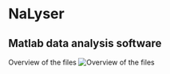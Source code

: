 # NaLyser
Matlab data analysis software
-----------------------------

Overview of the files
![Overview of the files](/NaLyser/NaLyserFiles.jpg?raw=true "Overview of the files")
